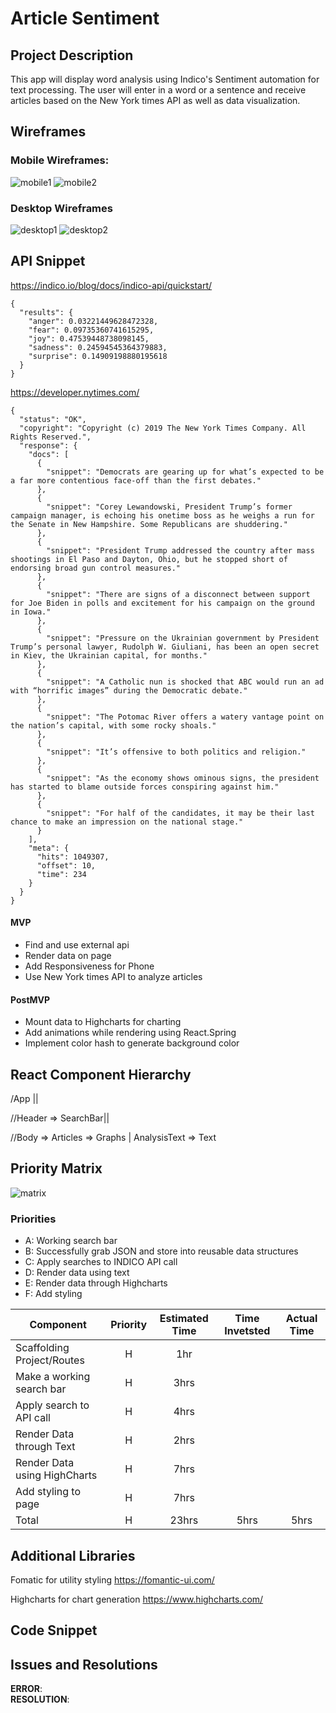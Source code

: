 # Article Sentiment

## Project Description

This app will display word analysis using Indico's Sentiment automation for text processing. The user will enter in a word or a sentence and receive articles based on the New York times API as well as data visualization.

## Wireframes

### Mobile Wireframes:

![mobile1](imgs/phone1.png)
![mobile2](imgs/phone2.png)

### Desktop Wireframes

![desktop1](imgs/regular-screen1.png)
![desktop2](imgs/regular-screen2.png)

## API Snippet

https://indico.io/blog/docs/indico-api/quickstart/

```
{
  "results": {
    "anger": 0.03221449628472328,
    "fear": 0.09735360741615295,
    "joy": 0.47539448738098145,
    "sadness": 0.24594545364379883,
    "surprise": 0.14909198880195618
  }
}
```
https://developer.nytimes.com/
```
{
  "status": "OK",
  "copyright": "Copyright (c) 2019 The New York Times Company. All Rights Reserved.",
  "response": {
    "docs": [
      {
        "snippet": "Democrats are gearing up for what’s expected to be a far more contentious face-off than the first debates."
      },
      {
        "snippet": "Corey Lewandowski, President Trump’s former campaign manager, is echoing his onetime boss as he weighs a run for the Senate in New Hampshire. Some Republicans are shuddering."
      },
      {
        "snippet": "President Trump addressed the country after mass shootings in El Paso and Dayton, Ohio, but he stopped short of endorsing broad gun control measures."
      },
      {
        "snippet": "There are signs of a disconnect between support for Joe Biden in polls and excitement for his campaign on the ground in Iowa."
      },
      {
        "snippet": "Pressure on the Ukrainian government by President Trump’s personal lawyer, Rudolph W. Giuliani, has been an open secret in Kiev, the Ukrainian capital, for months."
      },
      {
        "snippet": "A Catholic nun is shocked that ABC would run an ad with “horrific images” during the Democratic debate."
      },
      {
        "snippet": "The Potomac River offers a watery vantage point on the nation’s capital, with some rocky shoals."
      },
      {
        "snippet": "It’s offensive to both politics and religion."
      },
      {
        "snippet": "As the economy shows ominous signs, the president has started to blame outside forces conspiring against him."
      },
      {
        "snippet": "For half of the candidates, it may be their last chance to make an impression on the national stage."
      }
    ],
    "meta": {
      "hits": 1049307,
      "offset": 10,
      "time": 234
    }
  }
}
```

#### MVP

- Find and use external api
- Render data on page
- Add Responsiveness for Phone
- Use New York times API to analyze articles

#### PostMVP
- Mount data to Highcharts for charting
- Add animations while rendering using React.Spring
- Implement color hash to generate background color

## React Component Hierarchy

/App ||

//Header => SearchBar||


//Body => Articles => Graphs | AnalysisText => Text



## Priority Matrix

![matrix](imgs/priority-matrix.png)

### Priorities

- A: Working search bar
- B: Successfully grab JSON and store into reusable data structures
- C: Apply searches to INDICO API call
- D: Render data using text
- E: Render data through Highcharts
- F: Add styling

| Component                    | Priority | Estimated Time | Time Invetsted | Actual Time |
| ---------------------------- | :------: | :------------: | :------------: | :---------: |
| Scaffolding Project/Routes          |    H     |     1hr      |                |             |
| Make a working search bar    |    H     |      3hrs      |                |             |
| Apply search to API call     |    H     |      4hrs      |                |             |
| Render Data through Text     |    H     |      2hrs      |                |             |
| Render Data using HighCharts |    H     |      7hrs      |                |             |
| Add styling to page          |    H     |      7hrs      |                |             |
| Total                        |    H     |     23hrs      |      5hrs      |    5hrs     |

## Additional Libraries

Fomatic for utility styling https://fomantic-ui.com/

Highcharts for chart generation https://www.highcharts.com/

## Code Snippet

## Issues and Resolutions

**ERROR**:  
**RESOLUTION**:
